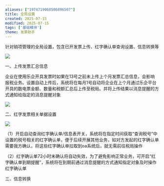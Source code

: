 ```yaml
---
aliases: ["1974719060506896507"]
title: 全局设置
created: 2025-07-15
modified: 2025-07-15
tags: ['基础模块']
theme: 发票助手
---
```


针对销项管理的全局设置，包含已开发票上传、红字确认单查询设置、信息转换等

![](https://myhelpdoc.oss-cn-heyuan.aliyuncs.com/mdimages/0801130c7605d7f588c51b787e1b0083.jpg)

一、上传发票汇总信息

企业在使用乐企开具发票时如果在13号之前未上传上个月发票汇总信息，会影响报税业务。设置自动上传后，系统将在每月1号自动将企业在上个月通过乐企平台开具的数电票金额、数量和税额汇总后上传至税局。并将上传结果以消息提醒的方式通知给指定的消息提醒对象

![](https://myhelpdoc.oss-cn-heyuan.aliyuncs.com/mdimages/eca7398ecb2a3e547ee21b46142f3951.jpg)

二、红字发票相关单据设置

![](https://myhelpdoc.oss-cn-heyuan.aliyuncs.com/mdimages/8f0fb31207daa88a58dc121daf4ddf2a.jpg)

（1）开启自动查询红字确认单/信息表开关，系统将在指定时间获取“查询税号”中设置的税号相关的红字确认单，便于后续开展其他业务，如对方发起的红字确认单需要我方确认，将这些红字确认单拉取到oa系统后，就无需前往税局操作

（2）红字确认单72小时未确认将自动失效，为了避免影响正常业务，可开启“红字确认单到期提醒”，系统将在到期前通过消息提醒的方式通知指定对象及时操作红字确认单

三、信息转换

